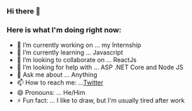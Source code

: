### Hi there 👋
### Here is what I'm doing right now:


- 🔭 I’m currently working on ... my Internship
- 🌱 I’m currently learning ... Javascript
- 👯 I’m looking to collaborate on ... ReactJs
- 🤔 I’m looking for help with ... ASP .NET Core and Node JS
- 💬 Ask me about ... Anything
- 📫 How to reach me: ...[Twitter](https://twitter.com/Sudeepto10)
- 😄 Pronouns: ... He/Him
- ⚡ Fun fact: ... I like to draw, but I'm usually tired after work
